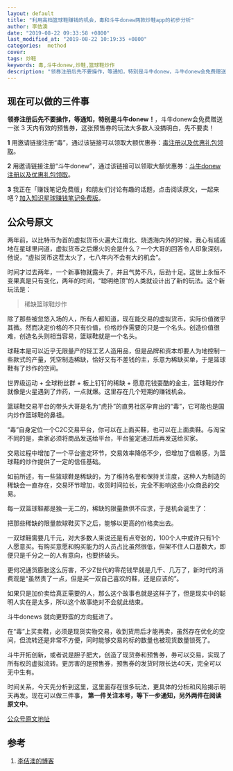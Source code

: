 ```yaml
---
layout: default
title: "利用高档篮球鞋赚钱的机会，毒和斗牛donew两款炒鞋app的初步分析"
author: 李佶澳
date: "2019-08-22 09:33:58 +0800"
last_modified_at: "2019-08-22 10:19:35 +0800"
categories:  method
cover:
tags: 炒鞋
keywords: 毒,斗牛donew,炒鞋,篮球鞋炒作
description: "领券注册后先不要操作，等通知，特别是斗牛donew，斗牛donew会免费赠送一张 3 天内有效的预售券，这张预售券的玩法大多数人没搞明白，先不要卖！"
---
```


## 现在可以做的三件事

**领券注册后先不要操作，等通知，特别是斗牛donew！**，斗牛donew会免费赠送一张 3 天内有效的预售券，这张预售券的玩法大多数人没搞明白，先不要卖！

**1** 用邀请链接注册“毒”，通过该链接可以领取大额优惠券：[毒注册以及优惠礼包领取](https://m.poizon.com/mdu/inviteGetPacket/inviteShare.html?id=22587228&token=ce2f9a323e6b288a0753e1ce95bddb56&uuid=fb865665dca54559b22fc59d0e5f82d9&uuidtoken=07ad317df1201824ee8bbf133f619a6a)。

**2** 用邀请链接注册“斗牛donew”，通过该链接可以领取大额优惠券：[斗牛donew注册以及优惠礼包领取](https://m.eyee.com/winners/pullnewuser?userid=2436815&mylevel=0&from=singlemessage)。

**3** 我正在「赚钱笔记免费版」和朋友们讨论有趣的话题，点击阅读原文，一起来吧？[加入知识星球赚钱笔记免费版](https://t.zsxq.com/ayVvVzB)。

## 公众号原文


两年前，以比特币为首的虚拟货币火遍大江南北、烧透海内外的时候，我心有戚戚地在星球里问道，虚拟货币之后爆火的会是什么？一个大哥的回答令人印象深刻，他说，“虚拟货币这茬太火了，七八年内不会有大的机会”。


时间才过去两年，一个新事物就露头了，并且气势不凡，后劲十足。这世上永恒不变果真是只有变化，两年的时间，“聪明绝顶”的人类就设计出了新的玩法。这个新玩法是：



>稀缺篮球鞋炒作



除了那些被忽悠入场的人，所有人都知道，现在能交易的虚拟货币，实际价值微乎其微。然而决定价格的不只有价值，价格炒作需要的只是一个名头。创造价值很难，创造名头则相当容易，篮球鞋就是一个名头。





球鞋本是可以近乎无限量产的轻工艺人造用品，但是品牌和资本却要人为地控制一些款式的产量，凭空制造稀缺，恰好又有不差钱的主，乐意为稀缺买单，于是篮球鞋有了炒作的空间。





世界级运动 + 全球粉丝群 + 板上钉钉的稀缺 + 愿意花钱耍酷的金主，篮球鞋炒作就像是火星遇到了炸药，一点就爆。这里存在几个短期的赚钱机会。


篮球鞋交易平台的带头大哥是名为“虎扑”的直男社区孕育出的“毒”，它可能也是国内炒作篮球鞋的鼻祖。


“毒”自身定位一个C2C交易平台，你可以在上面买鞋，也可以在上面卖鞋。与淘宝不同的是，卖家必须将商品发送给平台，平台鉴定通过后再发送给买家。


交易过程中增加了一个平台鉴定环节，交易效率降低不少，但增加了信赖感，为篮球鞋的炒作提供了一定的信任基础。


如前所述，有一些篮球鞋是稀缺的，为了维持名誉和保持关注度，这种人为制造的稀缺会一直存在，交易环节增加，收货时间拉长，完全不影响这些小众商品的交易。


每一双篮球鞋都是独一无二的，稀缺的限量款供不应求，于是机会诞生了：



把那些稀缺的限量款球鞋买下之后，能够以更高的价格卖出去。



一双球鞋需要几千元，对大多数人来说还是有点夸张的，100个人中或许只有1个人愿意买。有购买意愿和购买能力的人员占比虽然很低，但架不住人口基数大，即便只是千分之一的人有意向，也要挤破头。





更何况通货膨胀这么厉害，不少Z世代的零花钱早就是几千、几万了，新时代的消费观是“虽然贵了一点，但是买一双自己喜欢的鞋，还是应该的”。





如果只是加价卖给真正需要的人，那么这个故事也就是这样子了，但是现实中的聪明人实在是太多，所以这个故事绝对不会就此结束。





斗牛donews 就向更野蛮的方向挺进了。







在“毒”上买卖鞋，必须是现货实物交易，收到货用后才能再卖，虽然存在优化的空间，但流转还是非常不方便，同时能够交易的标的数量也被现货数量锁死了。







斗牛开拓创新，或者说是胆子肥大，创造了现货券和预售券，券可以交易，实现了所有权的虚拟流转。更厉害的是预售券，预售券的发货时限长达40天，完全可以无中生有。







时间关系，今天先分析到这里，这里面存在很多玩法，更具体的分析和风险揭示明天再发。现在可以做三件事， **第一件关注本号，等下一步通知，另外两件在阅读原文中**。

[公众号原文地址](https://mp.weixin.qq.com/s/gAaNDxDjO-xmuAJf3ET4Kw)

## 参考

1. [李佶澳的博客][1]

[1]: https://www.lijiaocn.com "李佶澳的博客"
